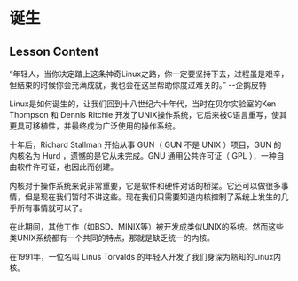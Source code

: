 # 诞生

## Lesson Content

“年轻人，当你决定踏上这条神奇Linux之路，你一定要坚持下去，过程虽是艰辛，但结束的时候你会充满成就，我也会在这里帮助你度过难关的。” --企鹅皮特

Linux是如何诞生的，让我们回到十八世纪六十年代，当时在贝尔实验室的Ken Thompson 和 Dennis Ritchie 开发了UNIX操作系统，它后来被C语言重写，使其更具可移植性，并最终成为广泛使用的操作系统。

十年后，Richard Stallman 开始从事 GUN（ GUN 不是 UNIX ）项目，GUN 的内核名为 Hurd ，遗憾的是它从未完成。GNU 通用公共许可证（ GPL ），一种自由软件许可证，也因此而创建。

内核对于操作系统来说非常重要，它是软件和硬件对话的桥梁。它还可以做很多事情，但是现在我们暂时不讲这些。现在我们只需要知道内核控制了系统上发生的几乎所有事情就可以了。

在此期间，其他工作（如BSD、MINIX等）被开发成类似UNIX的系统。然而这些类UNIX系统都有一个共同的特点，那就是缺乏统一的内核。

在1991年，一位名叫  Linus Torvalds 的年轻人开发了我们身深为熟知的Linux内核。